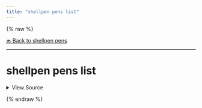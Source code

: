 ```yaml
---
title: "shellpen pens list"
---
```


{% raw %}





[🔙 Back to shellpen pens](/api/shellpen/pens)

---







<!-- Todo, if there are no subcommands under the child commands, use a smaller heading size -->

# shellpen pens list



<details>
  <summary>View Source</summary>

{% endraw %}
{% highlight sh %}
local __shellpen__pens_list_sourceName=''
[ $# -eq 2 ] && [ "$1" = "-" ] && eval "$2=()"
for __shellpen__pens_list_sourceName in "${_SHELLPEN_PENS[@]}"
do
  if [ $# -eq 2 ] && [ "$1" = "-" ]
  then
    eval "$2+=(\"\$__shellpen__pens_list_sourceName\")"
  else
    echo "$__shellpen__pens_list_sourceName"
  fi
done
{% endhighlight %}
{% raw %}

</details>










  
{% endraw %}

